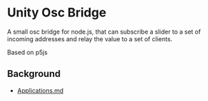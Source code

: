 # Unity Osc Bridge

A small osc bridge for node.js, that can subscribe a slider to a set of incoming addresses and relay the value to a set of clients.

Based on p5js

## Background

- [Applications.md](Applications.md)
